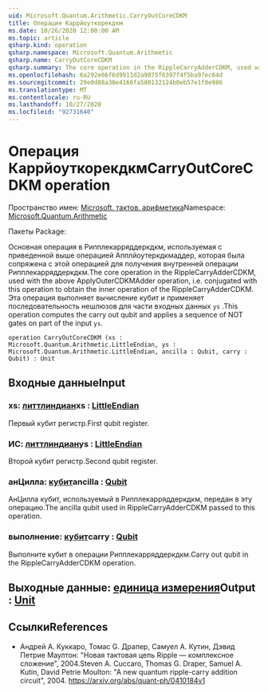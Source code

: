 ```yaml
---
uid: Microsoft.Quantum.Arithmetic.CarryOutCoreCDKM
title: Операция Каррйоуткорекдкм
ms.date: 10/26/2020 12:00:00 AM
ms.topic: article
qsharp.kind: operation
qsharp.namespace: Microsoft.Quantum.Arithmetic
qsharp.name: CarryOutCoreCDKM
qsharp.summary: The core operation in the RippleCarryAdderCDKM, used with the above ApplyOuterCDKMAdder operation, i.e. conjugated with this operation to obtain the inner operation of the RippleCarryAdderCDKM. This operation computes the carry out qubit and applies a sequence of NOT gates on part of the input `ys`.
ms.openlocfilehash: 6a292e66f6d9911d2a9075f6397f4f5ba97ec64d
ms.sourcegitcommit: 29e0d88a30e4166fa580132124b0eb57e1f0e986
ms.translationtype: MT
ms.contentlocale: ru-RU
ms.lasthandoff: 10/27/2020
ms.locfileid: "92731640"
---
```

# <a name="carryoutcorecdkm-operation"></a><span data-ttu-id="ee7db-102">Операция Каррйоуткорекдкм</span><span class="sxs-lookup"><span data-stu-id="ee7db-102">CarryOutCoreCDKM operation</span></span>

<span data-ttu-id="ee7db-103">Пространство имен: [Microsoft. тактов. арифметика](xref:Microsoft.Quantum.Arithmetic)</span><span class="sxs-lookup"><span data-stu-id="ee7db-103">Namespace: [Microsoft.Quantum.Arithmetic](xref:Microsoft.Quantum.Arithmetic)</span></span>

<span data-ttu-id="ee7db-104">Пакеты [](https://nuget.org/packages/)</span><span class="sxs-lookup"><span data-stu-id="ee7db-104">Package: [](https://nuget.org/packages/)</span></span>


<span data-ttu-id="ee7db-105">Основная операция в Рипплекарряддеркдкм, используемая с приведенной выше операцией Апплйоутеркдкмаддер, которая была сопряжена с этой операцией для получения внутренней операции Рипплекарряддеркдкм.</span><span class="sxs-lookup"><span data-stu-id="ee7db-105">The core operation in the RippleCarryAdderCDKM, used with the above ApplyOuterCDKMAdder operation, i.e. conjugated with this operation to obtain the inner operation of the RippleCarryAdderCDKM.</span></span> <span data-ttu-id="ee7db-106">Эта операция выполняет вычисление кубит и применяет последовательность нешлюзов для части входных данных `ys` .</span><span class="sxs-lookup"><span data-stu-id="ee7db-106">This operation computes the carry out qubit and applies a sequence of NOT gates on part of the input `ys`.</span></span>

```qsharp
operation CarryOutCoreCDKM (xs : Microsoft.Quantum.Arithmetic.LittleEndian, ys : Microsoft.Quantum.Arithmetic.LittleEndian, ancilla : Qubit, carry : Qubit) : Unit
```


## <a name="input"></a><span data-ttu-id="ee7db-107">Входные данные</span><span class="sxs-lookup"><span data-stu-id="ee7db-107">Input</span></span>

### <a name="xs--littleendian"></a><span data-ttu-id="ee7db-108">xs: [литтлиндиан](xref:Microsoft.Quantum.Arithmetic.LittleEndian)</span><span class="sxs-lookup"><span data-stu-id="ee7db-108">xs : [LittleEndian](xref:Microsoft.Quantum.Arithmetic.LittleEndian)</span></span>

<span data-ttu-id="ee7db-109">Первый кубит регистр.</span><span class="sxs-lookup"><span data-stu-id="ee7db-109">First qubit register.</span></span>


### <a name="ys--littleendian"></a><span data-ttu-id="ee7db-110">ИС: [литтлиндиан](xref:Microsoft.Quantum.Arithmetic.LittleEndian)</span><span class="sxs-lookup"><span data-stu-id="ee7db-110">ys : [LittleEndian](xref:Microsoft.Quantum.Arithmetic.LittleEndian)</span></span>

<span data-ttu-id="ee7db-111">Второй кубит регистр.</span><span class="sxs-lookup"><span data-stu-id="ee7db-111">Second qubit register.</span></span>


### <a name="ancilla--qubit"></a><span data-ttu-id="ee7db-112">анЦилла: [кубит](xref:microsoft.quantum.lang-ref.qubit)</span><span class="sxs-lookup"><span data-stu-id="ee7db-112">ancilla : [Qubit](xref:microsoft.quantum.lang-ref.qubit)</span></span>

<span data-ttu-id="ee7db-113">АнЦилла кубит, используемый в Рипплекарряддеркдкм, передан в эту операцию.</span><span class="sxs-lookup"><span data-stu-id="ee7db-113">The ancilla qubit used in RippleCarryAdderCDKM passed to this operation.</span></span>


### <a name="carry--qubit"></a><span data-ttu-id="ee7db-114">выполнение: [кубит](xref:microsoft.quantum.lang-ref.qubit)</span><span class="sxs-lookup"><span data-stu-id="ee7db-114">carry : [Qubit](xref:microsoft.quantum.lang-ref.qubit)</span></span>

<span data-ttu-id="ee7db-115">Выполните кубит в операции Рипплекарряддеркдкм.</span><span class="sxs-lookup"><span data-stu-id="ee7db-115">Carry out qubit in the RippleCarryAdderCDKM operation.</span></span>



## <a name="output--unit"></a><span data-ttu-id="ee7db-116">Выходные данные: [единица измерения](xref:microsoft.quantum.lang-ref.unit)</span><span class="sxs-lookup"><span data-stu-id="ee7db-116">Output : [Unit](xref:microsoft.quantum.lang-ref.unit)</span></span>



## <a name="references"></a><span data-ttu-id="ee7db-117">Ссылки</span><span class="sxs-lookup"><span data-stu-id="ee7db-117">References</span></span>

- <span data-ttu-id="ee7db-118">Андрей A. Куккаро, Томас G. Драпер, Самуел A. Кутин, Дэвид Петрие Маултон: "Новая тактовая цепь Ripple — комплексное сложение", 2004.</span><span class="sxs-lookup"><span data-stu-id="ee7db-118">Steven A. Cuccaro, Thomas G. Draper, Samuel A. Kutin, David Petrie Moulton: "A new quantum ripple-carry addition circuit", 2004.</span></span>
  https://arxiv.org/abs/quant-ph/0410184v1